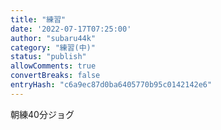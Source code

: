 ```yaml
---
title: "練習"
date: '2022-07-17T07:25:00'
author: "subaru44k"
category: "練習(中)"
status: "publish"
allowComments: true
convertBreaks: false
entryHash: "c6a9ec87d0ba6405770b95c0142142e6"
---
```

朝練40分ジョグ
